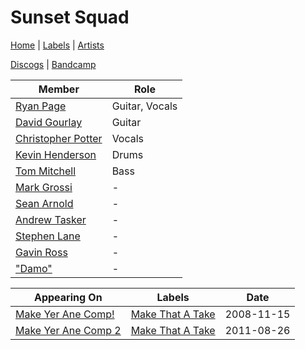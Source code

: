# Sunset Squad

[Home](../index.md) | [Labels](../labels.md) | [Artists](../artists.md)

[Discogs](https://www.discogs.com/artist/2127785-Sunset-Squad-2) | [Bandcamp](https://sunsetsquad.bandcamp.com/)

| Member | Role |
|---|---|
| [Ryan Page](ryan-page.md) | Guitar, Vocals |
| [David Gourlay](david-gourlay.md) | Guitar |
| [Christopher Potter](christopher-potter.md) | Vocals |
| [Kevin Henderson](kevin-henderson.md) | Drums |
| [Tom Mitchell](tom-mitchell.md) | Bass |
| [Mark Grossi](mark-grossi.md) | - |
| [Sean Arnold](sean-arnold.md) | - |
| [Andrew Tasker](andrew-tasker.md) | - |
| [Stephen Lane](stephen-lane.md) | - |
| [Gavin Ross](gavin-ross.md) | - |
| ["Damo"](damo.md) | - |

| Appearing On | Labels | Date |
|---|---|---|
[Make Yer Ane Comp!](../releases/various-make-yer-ane-comp.md) | [Make That A Take](../labels/make-that-a-take.md) | 2008-11-15 |
[Make Yer Ane Comp 2](../releases/various-make-yer-ane-comp-2.md) | [Make That A Take](../labels/make-that-a-take.md) | 2011-08-26 |